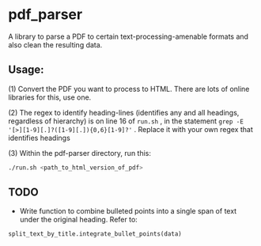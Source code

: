 # pdf_parser
A library to parse a PDF to certain text-processing-amenable formats and also clean the resulting data.

## Usage:

(1) Convert the PDF you want to process to HTML. There are lots of online libraries for this, use one.

(2) The regex to identify heading-lines (identifies any and all headings, regardless of hierarchy) is on line 16 of `run.sh` , in the statement `grep -E '[>][1-9][.]?([1-9][.]){0,6}[1-9]?'` . Replace it with your own regex that identifies headings


(3) Within the pdf-parser directory, run this:

```bash
./run.sh <path_to_html_version_of_pdf>
```

## TODO

- Write function to combine bulleted points into a single span of text under the original heading. Refer to:

`split_text_by_title.integrate_bullet_points(data)`

